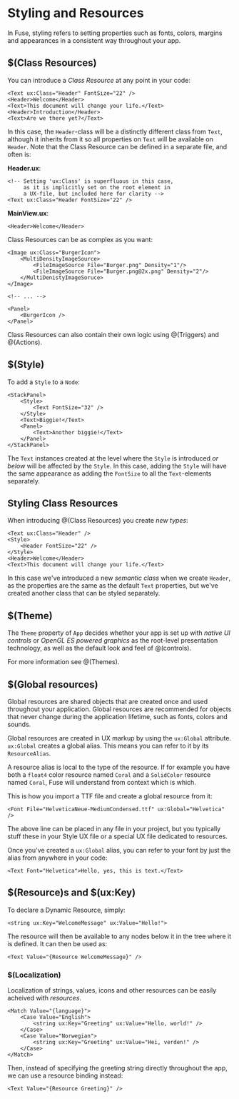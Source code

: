 # Styling and Resources

In Fuse, styling refers to setting properties such as fonts, colors, margins and appearances in a consistent way throughout your app.

## $(Class Resources)

You can introduce a _Class Resource_ at any point in your code:

	<Text ux:Class="Header" FontSize="22" />
	<Header>Welcome</Header>
	<Text>This document will change your life.</Text>
	<Header>Introduction</Header>
	<Text>Are we there yet?</Text>

In this case, the `Header`-class will be a distinctly different class from `Text`, although it inherits from it so all properties on `Text` will be available on `Header`. Note that the Class Resource can be defined in a separate file, and often is:

__Header.ux__:

	<!-- Setting 'ux:Class' is superfluous in this case, 
		 as it is implicitly set on the root element in 
		 a UX-file, but included here for clarity -->
	<Text ux:Class="Header FontSize="22" />
	
__MainView.ux__:

	<Header>Welcome</Header>
	
Class Resources can be as complex as you want:

	<Image ux:Class="BurgerIcon">
		<MultiDensityImageSource>
			<FileImageSource File="Burger.png" Density="1"/>
			<FileImageSource File="Burger.png@2x.png" Density="2"/>
		</MultiDenistyImageSoruce>
	</Image>
	
	<!-- ... -->
	
	<Panel>
		<BurgerIcon />
	</Panel>

Class Resources can also contain their own logic using @(Triggers) and @(Actions).

## $(Style)

To add a `Style` to a `Node`:

	<StackPanel>
		<Style>
			<Text FontSize="32" />
		</Style>
		<Text>Biggie!</Text>
		<Panel>
			<Text>Another biggie!</Text>
		</Panel>
	</StackPanel>

The `Text` instances created at the level where the `Style` is introduced _or below_ will be affected by the `Style`. In this case, adding the `Style` will have the same appearance as adding the `FontSize` to all the `Text`-elements separately.

## Styling Class Resources

When introducing @(Class Resources) you create _new types_:

	<Text ux:Class="Header" />
	<Style>
		<Header FontSize="22" />
	</Style>
	<Header>Welcome</Header>
	<Text>This document will change your life.</Text>

In this case we've introduced a new _semantic class_ when we create `Header`, as the properties are the same as the default `Text` properties, but we've created another class that can be styled separately.

## $(Theme)

The `Theme` property of `App` decides whether your app is set up with *native UI controls* or *OpenGL ES powered graphics* as the root-level presentation technology, as well as the default look and feel of @(controls).

For more information see @(Themes).

## $(Global resources)

Global resources are shared objects that are created once and used throughout your application. Global resources are recommended for objects that never change during the application lifetime, such as fonts, colors and sounds.

Global resources are created in UX markup by using the `ux:Global` attribute. `ux:Global` creates a global alias. This means you can refer to it by its `ResourceAlias`.

A resource alias is local to the type of the resource. If for example you have both a `float4` color resource named `Coral` and a `SolidColor` resource named `Coral`, Fuse will understand from context which is which.

This is how you import a TTF file and create a global resource from it:

	<Font File="HelveticaNeue-MediumCondensed.ttf" ux:Global="Helvetica" />

The above line can be placed in any file in your project, but you typically stuff these in your Style UX file or a special UX file dedicated to resources.

Once you've created a `ux:Global` alias, you can refer to your font by just the alias from anywhere in your code:

	<Text Font="Helvetica">Hello, yes, this is text.</Text>

## $(Resource)s and $(ux:Key)

To declare a Dynamic Resource, simply:

	<string ux:Key="WelcomeMessage" ux:Value="Hello!">

The resource will then be available to any nodes below it in the tree where it is defined. It can then be used as:

	<Text Value="{Resource WelcomeMessage}" />

### $(Localization)

Localization of strings, values, icons and other resources can be easily acheived with *resources*.

	<Match Value="{language}">
		<Case Value="English">
			<string ux:Key="Greeting" ux:Value="Hello, world!" />
		</Case>
		<Case Value="Norwegian">
			<string ux:Key="Greeting" ux:Value="Hei, verden!" />
		</Case>
	</Match>

Then, instead of specifying the greeting string directly throughout the app, we can use a resource binding instead:

	<Text Value="{Resource Greeting}" />


<!--## The anatomy of controls

TODO: Explain appearances, overlays, child/parent, how 

## Tweaking existing styles

- InheritStyle = false ? -->



